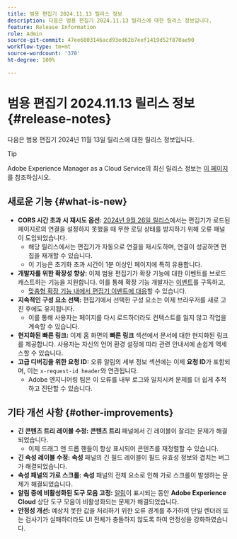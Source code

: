 ```yaml
---
title: 범용 편집기 2024.11.13 릴리스 정보
description: 다음은 범용 편집기 2024.11.13 릴리스에 대한 릴리스 정보입니다.
feature: Release Information
role: Admin
source-git-commit: 47ee6803146acd93ed62b7eef1419d52f870ae90
workflow-type: tm+mt
source-wordcount: '370'
ht-degree: 100%

---
```



# 범용 편집기 2024.11.13 릴리스 정보 {#release-notes}

다음은 범용 편집기 2024년 11월 13일 릴리스에 대한 릴리스 정보입니다.

>[!TIP]
>
>Adobe Experience Manager as a Cloud Service의 최신 릴리스 정보는 [이 페이지](/help/release-notes/release-notes-cloud/release-notes-current.md)를 참조하십시오.

## 새로운 기능 {#what-is-new}

* **CORS 시간 초과 시 재시도 옵션:** [2024년 9월 26일 릴리스](/help/release-notes/universal-editor/2024/2024-09-26.md)에서는 편집기가 로드된 페이지로의 연결을 설정하지 못했을 때 무한 로딩 상태를 방지하기 위해 오류 패널이 도입되었습니다.
   * 해당 릴리스에서는 편집기가 자동으로 연결을 재시도하며, 연결이 성공하면 편집을 재개할 수 있습니다.
   * 이 기능은 초기화 초과 시간이 1분 이상인 페이지에 특히 유용합니다.
* **개발자를 위한 확장성 향상:** 이제 범용 편집기가 확장 기능에 대한 이벤트를 브로드캐스트하는 기능을 지원합니다. 이를 통해 확장 기능 개발자는 [이벤트](/help/implementing/universal-editor/events.md)를 구독하고,
   * [맞춤형 확장 기능 내에서 편집기 이벤트에 대응](/help/implementing/universal-editor/customizing.md#extending)할 수 있습니다.
* **지속적인 구성 요소 선택:** 편집기에서 선택한 구성 요소는 이제 브라우저를 새로 고친 후에도 유지됩니다.
   * 이를 통해 사용자는 페이지를 다시 로드하더라도 컨텍스트를 잃지 않고 작업을 계속할 수 있습니다.
* **현지화된 빠른 링크:** 이제 홈 화면의 **빠른 링크** 섹션에서 문서에 대한 현지화된 링크를 제공합니다. 사용자는 자신의 언어 환경 설정에 따라 관련 안내서에 손쉽게 액세스할 수 있습니다.
* **고급 디버깅을 위한 요청 ID:** 오류 알림의 세부 정보 섹션에는 이제 **요청 ID**&#x200B;가 포함되며, 이는 `x-request-id header`와 연관됩니다.
   * Adobe 엔지니어링 팀은 이 오류를 내부 로그와 일치시켜 문제를 더 쉽게 추적하고 진단할 수 있습니다.

## 기타 개선 사항 {#other-improvements}

* **긴 콘텐츠 트리 레이블 수정:** **콘텐츠 트리** 패널에서 긴 레이블이 잘리는 문제가 해결되었습니다.
   * 이제 드래그 앤 드롭 핸들이 항상 표시되어 콘텐츠를 재정렬할 수 있습니다.
* **긴 속성 레이블 수정:** **속성** 패널의 긴 필드 레이블이 필드 유효성 정보와 겹치는 버그가 해결되었습니다.
* **속성 패널의 가로 스크롤:** **속성** 패널의 전체 요소로 인해 가로 스크롤이 발생하는 문제가 해결되었습니다.
* **알림 중에 비활성화된 도구 모음 고정:** [알림](https://spectrum.adobe.com/page/toast/)이 표시되는 동안 **Adobe Experience Cloud** 상단 도구 모음이 비활성화되는 문제가 해결되었습니다.
* **안정성 개선:** 예상치 못한 값을 처리하기 위한 오류 경계를 추가하여 단일 렌더러 또는 검사기가 실패하더라도 UI 전체가 충돌하지 않도록 하여 안정성을 강화하였습니다.
